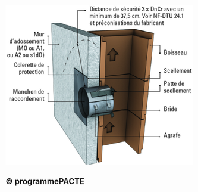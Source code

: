 ![](<images/Chauffage - Appareil de chauffage divisé à bûches - Installation du conduit de fumée - 38/_page_0_Figure_0.jpeg>)

## © programmePACTE